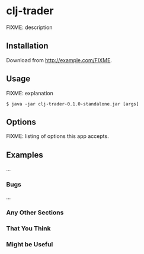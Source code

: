 # clj-trader

FIXME: description

## Installation

Download from http://example.com/FIXME.

## Usage

FIXME: explanation

    $ java -jar clj-trader-0.1.0-standalone.jar [args]

## Options

FIXME: listing of options this app accepts.

## Examples

...

### Bugs

...

### Any Other Sections
### That You Think
### Might be Useful
